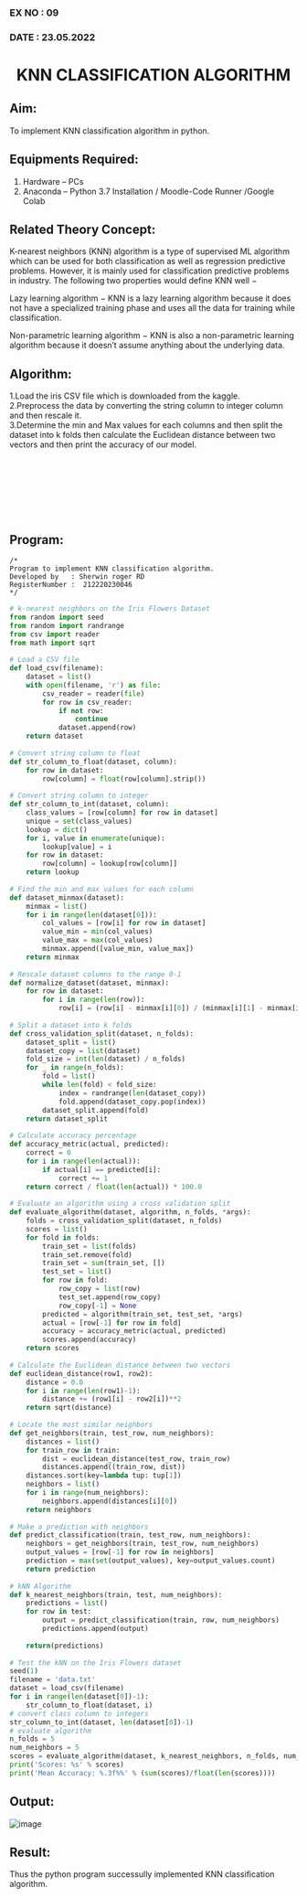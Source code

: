 ### EX NO : 09
### DATE  : 23.05.2022
# <p align="center"> KNN CLASSIFICATION ALGORITHM </p>
## Aim:
   To implement KNN classification algorithm in python.
## Equipments Required:
1. Hardware – PCs
2. Anaconda – Python 3.7 Installation / Moodle-Code Runner /Google Colab

## Related Theory Concept:

K-nearest neighbors (KNN) algorithm is a type of supervised ML algorithm which can be used for both classification as well as regression predictive problems. However, it is mainly used for classification predictive problems in industry. The following two properties would define KNN well −

Lazy learning algorithm − KNN is a lazy learning algorithm because it does not have a specialized training phase and uses all the data for training while classification.

Non-parametric learning algorithm − KNN is also a non-parametric learning algorithm because it doesn’t assume anything about the underlying data.

## Algorithm:

1.Load the iris CSV file which is downloaded from the kaggle.</br>
2.Preprocess the data by converting the string column to integer column and then rescale it.</br>
3.Determine the min and Max values for each columns and then split the dataset into k folds then calculate the Euclidean distance between two vectors and then print the accuracy of our model.

</br>
</br>
</br>
</br>
</br>
</br>

## Program:
```
/*
Program to implement KNN classification algorithm.
Developed by   : Sherwin roger RD
RegisterNumber :  212220230046
*/
```
```python
# k-nearest neighbors on the Iris Flowers Dataset
from random import seed
from random import randrange
from csv import reader
from math import sqrt
 
# Load a CSV file
def load_csv(filename):
	dataset = list()
	with open(filename, 'r') as file:
		csv_reader = reader(file)
		for row in csv_reader:
			if not row:
				continue
			dataset.append(row)
	return dataset
 
# Convert string column to float
def str_column_to_float(dataset, column):
	for row in dataset:
		row[column] = float(row[column].strip())
 
# Convert string column to integer
def str_column_to_int(dataset, column):
	class_values = [row[column] for row in dataset]
	unique = set(class_values)
	lookup = dict()
	for i, value in enumerate(unique):
		lookup[value] = i
	for row in dataset:
		row[column] = lookup[row[column]]
	return lookup
 
# Find the min and max values for each column
def dataset_minmax(dataset):
	minmax = list()
	for i in range(len(dataset[0])):
		col_values = [row[i] for row in dataset]
		value_min = min(col_values)
		value_max = max(col_values)
		minmax.append([value_min, value_max])
	return minmax
 
# Rescale dataset columns to the range 0-1
def normalize_dataset(dataset, minmax):
	for row in dataset:
		for i in range(len(row)):
			row[i] = (row[i] - minmax[i][0]) / (minmax[i][1] - minmax[i][0])
 
# Split a dataset into k folds
def cross_validation_split(dataset, n_folds):
	dataset_split = list()
	dataset_copy = list(dataset)
	fold_size = int(len(dataset) / n_folds)
	for _ in range(n_folds):
		fold = list()
		while len(fold) < fold_size:
			index = randrange(len(dataset_copy))
			fold.append(dataset_copy.pop(index))
		dataset_split.append(fold)
	return dataset_split
 
# Calculate accuracy percentage
def accuracy_metric(actual, predicted):
	correct = 0
	for i in range(len(actual)):
		if actual[i] == predicted[i]:
			correct += 1
	return correct / float(len(actual)) * 100.0
 
# Evaluate an algorithm using a cross validation split
def evaluate_algorithm(dataset, algorithm, n_folds, *args):
	folds = cross_validation_split(dataset, n_folds)
	scores = list()
	for fold in folds:
		train_set = list(folds)
		train_set.remove(fold)
		train_set = sum(train_set, [])
		test_set = list()
		for row in fold:
			row_copy = list(row)
			test_set.append(row_copy)
			row_copy[-1] = None
		predicted = algorithm(train_set, test_set, *args)
		actual = [row[-1] for row in fold]
		accuracy = accuracy_metric(actual, predicted)
		scores.append(accuracy)
	return scores
 
# Calculate the Euclidean distance between two vectors
def euclidean_distance(row1, row2):
	distance = 0.0
	for i in range(len(row1)-1):
		distance += (row1[i] - row2[i])**2
	return sqrt(distance)
 
# Locate the most similar neighbors
def get_neighbors(train, test_row, num_neighbors):
	distances = list()
	for train_row in train:
		dist = euclidean_distance(test_row, train_row)
		distances.append((train_row, dist))
	distances.sort(key=lambda tup: tup[1])
	neighbors = list()
	for i in range(num_neighbors):
		neighbors.append(distances[i][0])
	return neighbors
 
# Make a prediction with neighbors
def predict_classification(train, test_row, num_neighbors):
	neighbors = get_neighbors(train, test_row, num_neighbors)
	output_values = [row[-1] for row in neighbors]
	prediction = max(set(output_values), key=output_values.count)
	return prediction
 
# kNN Algorithm
def k_nearest_neighbors(train, test, num_neighbors):
	predictions = list()
	for row in test:
		output = predict_classification(train, row, num_neighbors)
		predictions.append(output)
    
	return(predictions)
 
# Test the kNN on the Iris Flowers dataset
seed(1)
filename = 'data.txt'
dataset = load_csv(filename)
for i in range(len(dataset[0])-1):
	str_column_to_float(dataset, i)
# convert class column to integers
str_column_to_int(dataset, len(dataset[0])-1)
# evaluate algorithm
n_folds = 5
num_neighbors = 5
scores = evaluate_algorithm(dataset, k_nearest_neighbors, n_folds, num_neighbors)
print('Scores: %s' % scores)
print('Mean Accuracy: %.3f%%' % (sum(scores)/float(len(scores))))
```
## Output:

![image](https://user-images.githubusercontent.com/74660507/169354034-0fabb03e-198e-459d-8243-5084be30fd7d.png)


## Result:
Thus the python program successully implemented KNN classification algorithm.
